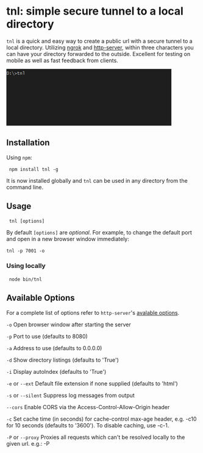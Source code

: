 # tnl: simple secure tunnel to a local directory

`tnl` is a quick and easy way to create a public url with a secure tunnel to a local directory. Utilizing [ngrok](https://ngrok.com/) and [http-server](https://github.com/indexzero/http-server), within three characters you can have your directory forwarded to the outside. Excellent for testing on mobile as well as fast feedback from clients.

![tnl Example](img/example.gif)

## Installation

Using `npm`:

     npm install tnl -g

It is now installed globally and `tnl` can be used in any directory from the command line.

## Usage

     tnl [options]

By default `[options]` are *optional*. 
For example, to change the default port and open in a new browser window immediately:

    tnl -p 7001 -o


### Using locally

     node bin/tnl


## Available Options

For a complete list of options refer to `http-server`'s [avalable options](https://www.npmjs.com/package/http-server#available-options).

`-o` Open browser window after starting the server

`-p` Port to use (defaults to 8080)

`-a` Address to use (defaults to 0.0.0.0)

`-d` Show directory listings (defaults to 'True')

`-i` Display autoIndex (defaults to 'True')

`-e` or `--ext` Default file extension if none supplied (defaults to 'html')

`-s` or `--silent` Suppress log messages from output

`--cors` Enable CORS via the Access-Control-Allow-Origin header

`-c` Set cache time (in seconds) for cache-control max-age header, e.g. -c10 for 10 seconds (defaults to '3600'). To disable caching, use -c-1.

`-P` or `--proxy` Proxies all requests which can't be resolved locally to the given url. e.g.: -P

